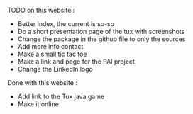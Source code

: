 TODO on this website :

- Better index, the current is so-so
- Do a short presentation page of the tux with screenshots
- Change the package in the github file to only the sources
- Add more info contact
- Make a small tic tac toe
- Make a link and page for the PAI project
- Change the LinkedIn logo

Done with this website :

- Add link to the Tux java game
- Make it online